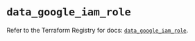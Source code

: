 # `data_google_iam_role`

Refer to the Terraform Registry for docs: [`data_google_iam_role`](https://registry.terraform.io/providers/hashicorp/google/5.17.0/docs/data-sources/iam_role).
